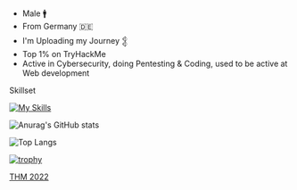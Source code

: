 - Male :mens:
- From Germany :de:
- I'm Uploading my Journey 𒉭
- Top 1% on TryHackMe
- Active in Cybersecurity, doing Pentesting & Coding, used to be active at Web development

Skillset

[![My Skills](https://skillicons.dev/icons?i=arch,windows,apple,kali,mint,ubuntu,debian,linux,bash,wordpress,vscode,pycharm,vscodium,anaconda,bots,py,java,c,ts,css&perline=8)](https://skillicons.dev)

![Anurag's GitHub stats](https://github-readme-stats.vercel.app/api?username=yqno&show_icons=true&theme=tokyonight)

![Top Langs](https://github-readme-stats.vercel.app/api/top-langs/?username=yqno&show_icons=true&theme=tokyonight)

[![trophy](https://github-profile-trophy.vercel.app/?username=Yqno&theme=tokyonight)](https://github.com/ryo-ma/github-profile-trophy)

[THM 2022](https://docs.google.com/viewer?url=https://tryhackme-certificates.s3-eu-west-1.amazonaws.com/THM-3GLKVEV0QL.pdf)




